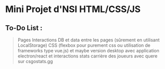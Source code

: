 # Mini Projet d'NSI HTML/CSS/JS

## To-Do List : 

> Pages
> Interactions DB et data entre les pages (sûrement en utilisant LocalStorage)
> CSS (flexbox pour purement css ou utilisation de frameworks type vue.js)
> et maybe version desktop avec application electron/react et interactions stats carrière des joueurs avec quere sur csgostats.gg 
